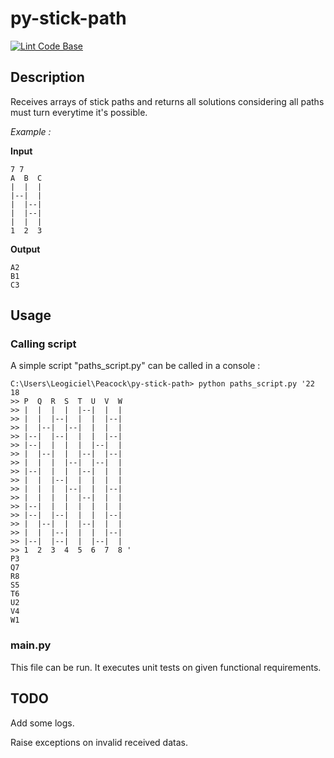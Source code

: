 # py-stick-path #

[![Lint Code Base](https://github.com/Leogiciel/py-stick-path/actions/workflows/linter.yml/badge.svg?branch=dev)](https://github.com/Leogiciel/py-stick-path/actions/workflows/linter.yml)

## Description ##

Receives arrays of stick paths and returns all solutions considering all paths must turn everytime it's possible.

*Example :*

**Input**
````lang-txt
7 7
A  B  C 
|  |  | 
|--|  | 
|  |--| 
|  |--| 
|  |  | 
1  2  3
````

**Output**
````lang-txt
A2 
B1 
C3 
````

## Usage ##

### Calling script ###

A simple script "paths_script.py" can be called in a console :
````lang-txt
C:\Users\Leogiciel\Peacock\py-stick-path> python paths_script.py '22 18
>> P  Q  R  S  T  U  V  W
>> |  |  |  |  |--|  |  |
>> |  |  |--|  |  |  |--|
>> |  |--|  |--|  |  |  |
>> |--|  |--|  |  |  |--|
>> |--|  |  |  |  |--|  |
>> |  |--|  |  |--|  |--|
>> |  |  |  |--|  |--|  |
>> |--|  |  |  |--|  |  |
>> |  |  |--|  |  |  |  |
>> |  |  |  |--|  |  |--|
>> |  |  |  |  |--|  |  |
>> |--|  |  |  |  |  |  |
>> |--|  |--|  |  |  |--|
>> |  |--|  |  |--|  |  |
>> |  |  |--|  |  |  |--|
>> |--|  |--|  |  |--|  |
>> 1  2  3  4  5  6  7  8 '
P3
Q7
R8
S5
T6
U2
V4
W1
````

### main.py ###

This file can be run. It executes unit tests on given functional requirements.

## TODO ##

Add some logs.

Raise exceptions on invalid received datas.